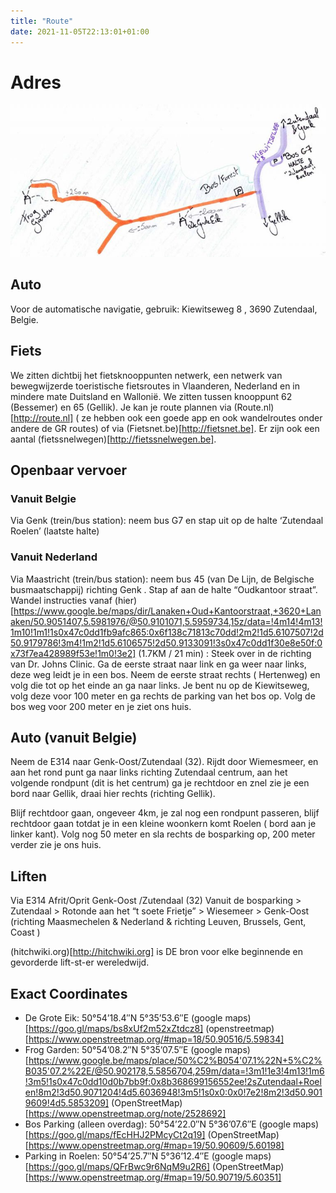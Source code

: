 ```yaml
---
title: "Route"
date: 2021-11-05T22:13:01+01:00
---
```


# Adres
![De laatste 200m het bos in](map.jpg)

## Auto
Voor de automatische navigatie, gebruik: Kiewitseweg 8 , 3690 Zutendaal, Belgie.

## Fiets
We zitten dichtbij het fietsknooppunten netwerk, een netwerk van bewegwijzerde
toeristische fietsroutes in Vlaanderen, Nederland en in mindere mate Duitsland
en Wallonië.  We zitten tussen knooppunt 62 (Bessemer) en 65 (Gellik). Je kan
je route plannen via (Route.nl)[http://route.nl] ( ze hebben ook een goede app en ook wandelroutes
onder andere de GR routes) of via (Fietsnet.be)[http://fietsnet.be].  Er zijn ook een aantal
(fietssnelwegen)[http://fietssnelwegen.be].

## Openbaar vervoer

### Vanuit Belgie

Via Genk (trein/bus station): neem bus G7 en stap uit op de halte ‘Zutendaal Roelen’ (laatste halte)

### Vanuit Nederland
Via Maastricht (trein/bus station): neem bus 45 (van De Lijn, de Belgische busmaatschappij) richting Genk . Stap af aan de halte “Oudkantoor straat”.
Wandel instructies vanaf (hier)[https://www.google.be/maps/dir/Lanaken+Oud+Kantoorstraat,+3620+Lanaken/50.9051407,5.5981976/@50.9101071,5.5959734,15z/data=!4m14!4m13!1m10!1m1!1s0x47c0dd1fb9afc865:0x6f138c71813c70dd!2m2!1d5.6107507!2d50.9179786!3m4!1m2!1d5.6106575!2d50.9133091!3s0x47c0dd1f30e8e50f:0x73f7ea428989f53e!1m0!3e2] (1.7KM / 21 min) : Steek over in de richting van Dr. Johns Clinic. Ga de eerste straat naar link en ga weer naar links, deze weg leidt je in een bos. Neem de eerste straat rechts ( Hertenweg) en volg die tot op het einde an ga naar links. Je bent nu op de Kiewitseweg, volg deze voor 100 meter en ga rechts de parking van het bos op. Volg de bos weg voor 200 meter en je ziet ons huis.

## Auto (vanuit Belgie)

Neem de E314 naar Genk-Oost/Zutendaal (32). Rijdt door Wiemesmeer, en aan het
rond punt ga naar links richting Zutendaal centrum, aan het volgende rondpunt
(dit is het centrum) ga je rechtdoor en znel zie je een bord naar Gellik, draai
hier rechts (richting Gellik).

Blijf rechtdoor gaan, ongeveer 4km, je zal nog een rondpunt passeren, blijf
rechtdoor gaan totdat je in een kleine woonkern komt Roelen ( bord aan je
linker kant). Volg nog 50 meter en sla rechts de bosparking op, 200 meter
verder zie je ons huis.

## Liften

Via E314 Afrit/Oprit Genk-Oost /Zutendaal (32) Vanuit de bosparking > Zutendaal > Rotonde aan het “t soete Frietje” > Wiesemeer > Genk-Oost (richting Maasmechelen & Nederland & richting Leuven, Brussels, Gent, Coast )

(hitchwiki.org)[http://hitchwiki.org] is DE bron voor elke beginnende en gevorderde lift-st-er wereledwijd.

## Exact Coordinates

- De Grote Eik: 50°54’18.4″N 5°35’53.6″E (google maps)[https://goo.gl/maps/bs8xUf2m52xZtdcz8] (openstreetmap)[https://www.openstreetmap.org/#map=18/50.90516/5.59834]
- Frog Garden: 50°54’08.2″N 5°35’07.5″E (google maps)[https://www.google.be/maps/place/50%C2%B054'07.1%22N+5%C2%B035'07.2%22E/@50.902178,5.5856704,259m/data=!3m1!1e3!4m13!1m6!3m5!1s0x47c0dd10d0b7bb9f:0x8b368699156552ee!2sZutendaal+Roelen!8m2!3d50.9071204!4d5.6036948!3m5!1s0x0:0x0!7e2!8m2!3d50.9019609!4d5.5853209] (OpenStreetMap)[https://www.openstreetmap.org/note/2528692]
- Bos Parking (alleen overdag): 50°54’22.0″N 5°36’07.6″E (google maps)[https://goo.gl/maps/fEcHHJ2PMcyCt2q19] (OpenStreetMap)[https://www.openstreetmap.org/#map=19/50.90609/5.60198]
- Parking in Roelen:  50°54’25.7″N 5°36’12.4″E (google maps)[https://goo.gl/maps/QFrBwc9r6NqM9u2R6] (OpenStreetMap)[https://www.openstreetmap.org/#map=19/50.90719/5.60351]
